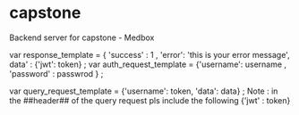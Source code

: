 # capstone
Backend server for capstone - Medbox


var response_template = { 'success' : 1 , 'error': 'this is your error message', data' : {'jwt': token}  ; 
var auth_request_template = {'username': username , 'password' : passwrod } ; 

var query_request_template = {'username': token, 'data': data} ;
Note : in the ##header## of the query request pls include the following {'jwt' : token}